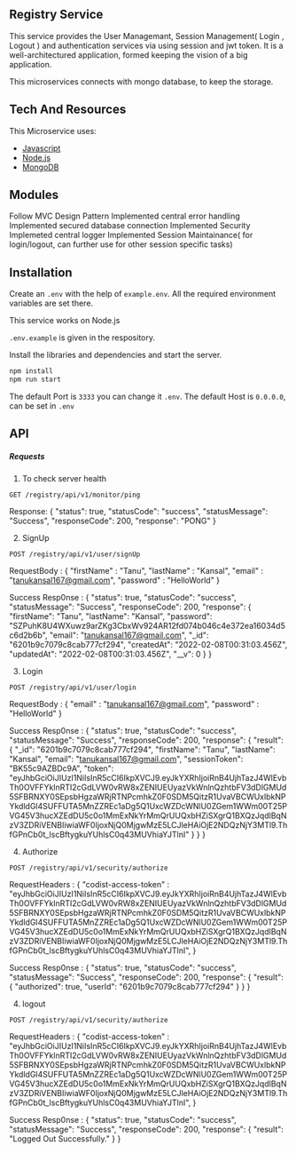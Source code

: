 ## Registry Service
This service provides the User Managemant, Session Management( Login , Logout ) and authentication services via using session and jwt token.
It is a well-architectured application, formed keeping the vision of a big application.

This microservices connects with mongo database, to keep the storage.

## Tech And Resources

This Microservice uses:
- [Javascript](https://www.javascript.com/)
- [Node.js](https://nodejs.org/en/docs/)
- [MongoDB](https://www.mongodb.com/)

## Modules
Follow MVC Design Pattern
Implemented central error handling
Implemented secured database connection
Implemented Security
Implemeted central logger
Implemented Session Maintainance( for login/logout, can further use for other session specific tasks)


## Installation

Create an `.env` with the help of `example.env`. All the required environment variables are set there.  

This service works on Node.js

`.env.example` is given in the respository.

Install the libraries and dependencies and start the server.

```sh
npm install
npm run start
```

The default Port is `3333` you can change it `.env`.
The default Host is `0.0.0.0`, can be set in `.env`

## API

##### Requests
1. To check server health

`GET /registry/api/v1/monitor/ping`

Response: {
    "status": true,
    "statusCode": "success",
    "statusMessage": "Success",
    "responseCode": 200,
    "response": "PONG"
}

2. SignUp

`POST /registry/api/v1/user/signUp`

RequestBody : 
{
    "firstName" : "Tanu",
    "lastName" : "Kansal",
    "email" : "tanukansal167@gmail.com",
    "password" : "HelloWorld"
}

Success Resp0nse : 
{
    "status": true,
    "statusCode": "success",
    "statusMessage": "Success",
    "responseCode": 200,
    "response": {
        "firstName": "Tanu",
        "lastName": "Kansal",
        "password": "SZPuhK8U4WXuwz9arZKg3CbxWv924AR12fd074b046c4e372ea16034d5c6d2b6b",
        "email": "tanukansal167@gmail.com",
        "_id": "6201b9c7079c8cab777cf294",
        "createdAt": "2022-02-08T00:31:03.456Z",
        "updatedAt": "2022-02-08T00:31:03.456Z",
        "__v": 0
    }
}

3. Login

`POST /registry/api/v1/user/login`

RequestBody : 
{
    "email" : "tanukansal167@gmail.com",
    "password" : "HelloWorld"
}

Success Resp0nse : 
{
    "status": true,
    "statusCode": "success",
    "statusMessage": "Success",
    "responseCode": 200,
    "response": {
        "result": {
            "_id": "6201b9c7079c8cab777cf294",
            "firstName": "Tanu",
            "lastName": "Kansal",
            "email": "tanukansal167@gmail.com",
            "sessionToken": "BK55c9AZBDc9A",
            "token": "eyJhbGciOiJIUzI1NiIsInR5cCI6IkpXVCJ9.eyJkYXRhIjoiRnB4UjhTazJ4WlEvbTh0OVFFYklnRTI2cGdLVW0vRW8xZENIUEUyazVkWnlnQzhtbFV3dDlGMUd5SFBRNXY0SEpsbHgzaWRjRTNPcmhkZ0F0SDM5QitzR1UvaVBCWUxlbkNPYkdldGl4SUFFUTA5MnZZREc1aDg5Q1UxcWZDcWNlU0ZGem1WWm00T25PVG45V3hucXZEdDU5c0o1MmExNkYrMmQrUUQxbHZiSXgrQ1BXQzJqdlBqNzV3ZDRiVENBIiwiaWF0IjoxNjQ0MjgwMzE5LCJleHAiOjE2NDQzNjY3MTl9.ThfGPnCb0t_lscBftygkuYUhlsC0q43MUVhiaYJTlnI"
        }
    }
}

4. Authorize

`POST /registry/api/v1/security/authorize`

RequestHeaders : 
{
    "codist-access-token" : "eyJhbGciOiJIUzI1NiIsInR5cCI6IkpXVCJ9.eyJkYXRhIjoiRnB4UjhTazJ4WlEvbTh0OVFFYklnRTI2cGdLVW0vRW8xZENIUEUyazVkWnlnQzhtbFV3dDlGMUd5SFBRNXY0SEpsbHgzaWRjRTNPcmhkZ0F0SDM5QitzR1UvaVBCWUxlbkNPYkdldGl4SUFFUTA5MnZZREc1aDg5Q1UxcWZDcWNlU0ZGem1WWm00T25PVG45V3hucXZEdDU5c0o1MmExNkYrMmQrUUQxbHZiSXgrQ1BXQzJqdlBqNzV3ZDRiVENBIiwiaWF0IjoxNjQ0MjgwMzE5LCJleHAiOjE2NDQzNjY3MTl9.ThfGPnCb0t_lscBftygkuYUhlsC0q43MUVhiaYJTlnI",
}

Success Resp0nse : 
{
    "status": true,
    "statusCode": "success",
    "statusMessage": "Success",
    "responseCode": 200,
    "response": {
        "result": {
            "authorized": true,
            "userId": "6201b9c7079c8cab777cf294"
        }
    }
}


4. logout

`POST /registry/api/v1/security/authorize`

RequestHeaders : 
{
    "codist-access-token" : "eyJhbGciOiJIUzI1NiIsInR5cCI6IkpXVCJ9.eyJkYXRhIjoiRnB4UjhTazJ4WlEvbTh0OVFFYklnRTI2cGdLVW0vRW8xZENIUEUyazVkWnlnQzhtbFV3dDlGMUd5SFBRNXY0SEpsbHgzaWRjRTNPcmhkZ0F0SDM5QitzR1UvaVBCWUxlbkNPYkdldGl4SUFFUTA5MnZZREc1aDg5Q1UxcWZDcWNlU0ZGem1WWm00T25PVG45V3hucXZEdDU5c0o1MmExNkYrMmQrUUQxbHZiSXgrQ1BXQzJqdlBqNzV3ZDRiVENBIiwiaWF0IjoxNjQ0MjgwMzE5LCJleHAiOjE2NDQzNjY3MTl9.ThfGPnCb0t_lscBftygkuYUhlsC0q43MUVhiaYJTlnI",
}

Success Resp0nse : 
{
    "status": true,
    "statusCode": "success",
    "statusMessage": "Success",
    "responseCode": 200,
    "response": {
        "result": "Logged Out Successfully."
    }
}
 
